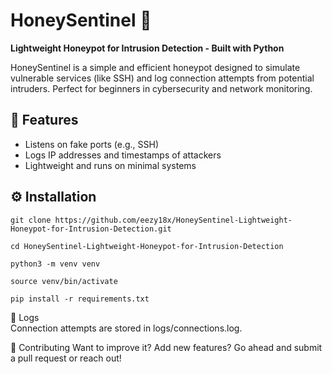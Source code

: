 # HoneySentinel 🍯  
**Lightweight Honeypot for Intrusion Detection - Built with Python**

HoneySentinel is a simple and efficient honeypot designed to simulate vulnerable services (like SSH) and log connection attempts from potential intruders. Perfect for beginners in cybersecurity and network monitoring.

## 🚀 Features
- Listens on fake ports (e.g., SSH)
- Logs IP addresses and timestamps of attackers
- Lightweight and runs on minimal systems

## ⚙️ Installation

```
git clone https://github.com/eezy18x/HoneySentinel-Lightweight-Honeypot-for-Intrusion-Detection.git
```
```
cd HoneySentinel-Lightweight-Honeypot-for-Intrusion-Detection
```

```
python3 -m venv venv
```
```
source venv/bin/activate
```
```
pip install -r requirements.txt
```

📂 Logs <br>
Connection attempts are stored in logs/connections.log.

🤝 Contributing
Want to improve it? Add new features?
Go ahead and submit a pull request or reach out!
